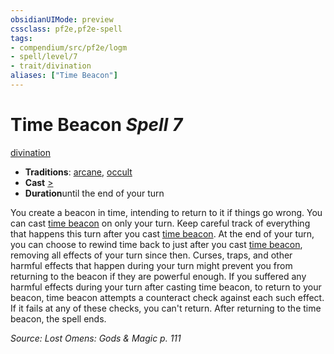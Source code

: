 ```yaml
---
obsidianUIMode: preview
cssclass: pf2e,pf2e-spell
tags:
- compendium/src/pf2e/logm
- spell/level/7
- trait/divination
aliases: ["Time Beacon"]
---
```

# Time Beacon *Spell 7*   
[divination](../../rules/traits/divination.md)  

- **Traditions**: [arcane](../../rules/traits/arcane.md), [occult](../../rules/traits/occult.md)
- **Cast** [>](../../rules/core-rulebook/chapter-9-playing-the-game.md#Actions "Single Action") 
- **Duration**until the end of your turn

You create a beacon in time, intending to return to it if things go wrong. You can cast [time beacon](../../../..//TTRPGShare-Pathfinder-2E-Vault/compendium/spells/time-beacon-logm.md) on only your turn. Keep careful track of everything that happens this turn after you cast [time beacon](../../../..//TTRPGShare-Pathfinder-2E-Vault/compendium/spells/time-beacon-logm.md). At the end of your turn, you can choose to rewind time back to just after you cast [time beacon](../../../..//TTRPGShare-Pathfinder-2E-Vault/compendium/spells/time-beacon-logm.md), removing all effects of your turn since then. Curses, traps, and other harmful effects that happen during your turn might prevent you from returning to the beacon if they are powerful enough. If you suffered any harmful effects during your turn after casting time beacon, to return to your beacon, time beacon attempts a counteract check against each such effect. If it fails at any of these checks, you can't return. After returning to the time beacon, the spell ends.

*Source: Lost Omens: Gods & Magic p. 111*